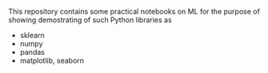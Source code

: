 This repository contains some practical notebooks on ML for the purpose of showing demostrating of such Python libraries as
- sklearn
- numpy
- pandas
- matplotlib, seaborn

